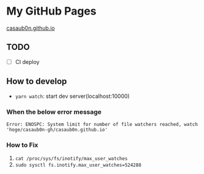 # My GitHub Pages
[casaub0n.github.io](https://casaub0n.github.io/)

## TODO
- [ ] CI deploy

## How to develop
- `yarn watch`: start dev server(localhost:10000)

### When the below error message
```console
Error: ENOSPC: System limit for number of file watchers reached, watch 'hoge/casaub0n-gh/casaub0n.github.io'
```

### How to Fix
1. `cat /proc/sys/fs/inotify/max_user_watches`
1. `sudo sysctl fs.inotify.max_user_watches=524288`